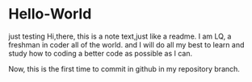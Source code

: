 # Hello-World
just testing 
Hi,there,
  this is a note text,just like a readme.
  I am LQ, a freshman in coder all of the world.
  and I will do all my best to learn and study how to coding a better code as possible as I can.
  
  Now, this is the first time to commit in github in my repository branch.
